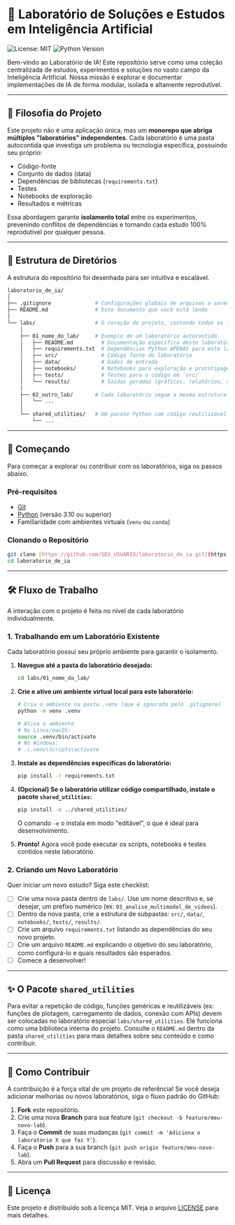 # 🔬 Laboratório de Soluções e Estudos em Inteligência Artificial

![License: MIT](https://img.shields.io/badge/License-MIT-blue.svg)
![Python Version](https://img.shields.io/badge/python-3.10+-brightgreen.svg)

Bem-vindo ao Laboratório de IA! Este repositório serve como uma coleção centralizada de estudos, experimentos e soluções no vasto campo da Inteligência Artificial. Nossa missão é explorar e documentar implementações de IA de forma modular, isolada e altamente reprodutível.

---

## 🎯 Filosofia do Projeto

Este projeto não é uma aplicação única, mas um **monorepo que abriga múltiplos "laboratórios" independentes**. Cada laboratório é uma pasta autocontida que investiga um problema ou tecnologia específica, possuindo seu próprio:

-   Código-fonte
-   Conjunto de dados (data)
-   Dependências de bibliotecas (`requirements.txt`)
-   Testes
-   Notebooks de exploração
-   Resultados e métricas

Essa abordagem garante **isolamento total** entre os experimentos, prevenindo conflitos de dependências e tornando cada estudo 100% reprodutível por qualquer pessoa.

---

## 📂 Estrutura de Diretórios

A estrutura do repositório foi desenhada para ser intuitiva e escalável.

```sh
laboratorio_de_ia/
│
├── .gitignore              # Configurações globais de arquivos a serem ignorados
├── README.md               # Este documento que você está lendo
│
└── labs/                   # O coração do projeto, contendo todos os laboratórios
    │
    ├── 01_nome_do_lab/     # Exemplo de um laboratório autocontido
    │   ├── README.md         # Documentação específica deste laboratório
    │   ├── requirements.txt  # Dependências Python APENAS para este laboratório
    │   ├── src/              # Código fonte do laboratório
    │   ├── data/             # Dados de entrada
    │   ├── notebooks/        # Notebooks para exploração e prototipagem
    │   ├── tests/            # Testes para o código em `src/`
    │   └── results/          # Saídas geradas (gráficos, relatórios, métricas)
    │
    ├── 02_outro_lab/       # Cada laboratório segue a mesma estrutura interna
    │   └── ...
    │
    └── shared_utilities/   # Um pacote Python com código reutilizável entre os labs
        └── ...
````

-----

## 🚀 Começando

Para começar a explorar ou contribuir com os laboratórios, siga os passos abaixo.

### Pré-requisitos

  - [Git](https://git-scm.com/)
  - [Python](https://www.python.org/downloads/) (versão 3.10 ou superior)
  - Familiaridade com ambientes virtuais (`venv` ou `conda`)

### Clonando o Repositório

```bash
git clone [https://github.com/SEU_USUARIO/laboratorio_de_ia.git](https://github.com/SEU_USUARIO/laboratorio_de_ia.git)
cd laboratorio_de_ia
```

-----

## 🛠️ Fluxo de Trabalho

A interação com o projeto é feita no nível de cada laboratório individualmente.

### 1\. Trabalhando em um Laboratório Existente

Cada laboratório possui seu próprio ambiente para garantir o isolamento.

1.  **Navegue até a pasta do laboratório desejado:**

    ```bash
    cd labs/01_nome_do_lab/
    ```

2.  **Crie e ative um ambiente virtual local para este laboratório:**

    ```bash
    # Cria o ambiente na pasta .venv (que é ignorada pelo .gitignore)
    python -m venv .venv

    # Ativa o ambiente
    # No Linux/macOS:
    source .venv/bin/activate
    # No Windows:
    # .\.venv\Scripts\activate
    ```

3.  **Instale as dependências específicas do laboratório:**

    ```bash
    pip install -r requirements.txt
    ```

4.  **(Opcional) Se o laboratório utilizar código compartilhado, instale o pacote `shared_utilities`:**

    ```bash
    pip install -e ../shared_utilities/
    ```

    O comando `-e` o instala em modo "editável", o que é ideal para desenvolvimento.

5.  **Pronto\!** Agora você pode executar os scripts, notebooks e testes contidos neste laboratório.

### 2\. Criando um Novo Laboratório

Quer iniciar um novo estudo? Siga este checklist:

  - [ ] Crie uma nova pasta dentro de `labs/`. Use um nome descritivo e, se desejar, um prefixo numérico (ex: `03_analise_multimodal_de_videos`).
  - [ ] Dentro da nova pasta, crie a estrutura de subpastas: `src/`, `data/`, `notebooks/`, `tests/`, `results/`.
  - [ ] Crie um arquivo `requirements.txt` listando as dependências do seu novo projeto.
  - [ ] Crie um arquivo `README.md` explicando o objetivo do seu laboratório, como configurá-lo e quais resultados são esperados.
  - [ ] Comece a desenvolver\!

-----

## ✨ O Pacote `shared_utilities`

Para evitar a repetição de código, funções genéricas e reutilizáveis (ex: funções de plotagem, carregamento de dados, conexão com APIs) devem ser colocadas no laboratório especial `labs/shared_utilities`. Ele funciona como uma biblioteca interna do projeto. Consulte o `README.md` dentro da pasta `shared_utilities` para mais detalhes sobre seu conteúdo e como contribuir.

-----

## 🤝 Como Contribuir

A contribuição é a força vital de um projeto de referência\! Se você deseja adicionar melhorias ou novos laboratórios, siga o fluxo padrão do GitHub:

1.  **Fork** este repositório.
2.  Crie uma nova **Branch** para sua feature (`git checkout -b feature/meu-novo-lab`).
3.  Faça o **Commit** de suas mudanças (`git commit -m 'Adiciona o laboratório X que faz Y'`).
4.  Faça o **Push** para a sua branch (`git push origin feature/meu-novo-lab`).
5.  Abra um **Pull Request** para discussão e revisão.

-----

## 📄 Licença

Este projeto é distribuído sob a licença MIT. Veja o arquivo [LICENSE](https://www.google.com/search?q=LICENSE) para mais detalhes.
